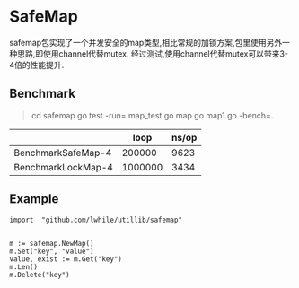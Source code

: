 # SafeMap

safemap包实现了一个并发安全的map类型,相比常规的加锁方案,包里使用另外一种思路,即使用channel代替mutex.
经过测试,使用channel代替mutex可以带来3-4倍的性能提升.


## Benchmark

> cd safemap
> go test -run= map_test.go map.go map1.go -bench=.


|                  | loop  |  ns/op |
|------------------|-------|--------|
|BenchmarkSafeMap-4|200000 |9623    |
|BenchmarkLockMap-4|1000000|3434    |


## Example

    import 	"github.com/lwhile/utillib/safemap"


	m := safemap.NewMap()
	m.Set("key", "value") 
	value, exist := m.Get("key")
	m.Len()
	m.Delete("key")